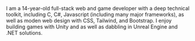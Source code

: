 I am a 14-year-old full-stack web and game developer with a deep technical toolkit, including C, C#, Javascript (including many major frameworks), as well as moden web design with CSS, Tailwind, and Bootstrap. I enjoy building games with Unity and as well as dabbling in Unreal Engine and .NET solutions.
